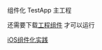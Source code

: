 组件化 TestApp 主工程

还需要下载[工程组件](https://github.com/Suzhibin/TestAppModule) 才可以运行

[iOS组件化实践](https://www.jianshu.com/p/88a6d99cf953)
